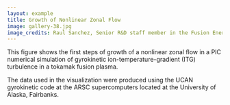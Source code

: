 ```yaml
---
layout: example
title: Growth of Nonlinear Zonal Flow 
image: gallery-38.jpg
image_credits: Raul Sanchez, Senior R&D staff member in the Fusion Energy Division at ORNL
---
```

This figure shows the first steps of growth of a nonlinear zonal flow
in a PIC numerical simulation of gyrokinetic ion-temperature-gradient
(ITG) turbulence in a tokamak fusion plasma.

The data used in the visualization were produced using the UCAN
gyrokinetic code at the ARSC supercomputers located at the
University of Alaska, Fairbanks.
